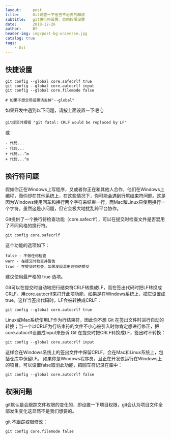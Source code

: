 ```yaml
---
layout:     post
title:      Git设置一下省去不必要的麻烦
subtitle:   git换行符设置、忽略权限设置
date:       2018-12-26
author:     BY
header-img: img/post-bg-universe.jpg
catalog: true
tags:
    - Git
---
```


## 快捷设置

    git config --global core.safecrlf true
    git config --global core.autocrlf input
    git config --global core.filemode false 

    # 如果不想全局设置请去掉"--global"

如果开发中遇到以下问题，请按上面设置一下吧 👆

    git提交时报错 "git fatal: CRLF would be replaced by LF"
    
或
    
    - 代码...
    - 代码...
    + 代码...^m
    + 代码...^m
    
## 换行符问题
假如你正在Windows上写程序，又或者你正在和其他人合作，他们在Windows上编程，而你却在其他系统上，在这些情况下，你可能会遇到行尾结束符问题。这是因为Windows使用回车和换行两个字符来结束一行，而Mac和Linux只使用换行一个字符。虽然这是小问题，但它会极大地扰乱跨平台协作。

Git提供了一个换行符检查功能（core.safecrlf），可以在提交时检查文件是否混用了不同风格的换行符。
    
    git config core.safecrlf

这个功能的选项如下：

    false - 不做任何检查
    warn - 在提交时检查并警告
    true - 在提交时检查，如果发现混用则拒绝提交
    
建议使用最严格的 true 选项。

Git可以在提交时自动地把行结束符CRLF转换成LF，而在签出代码时把LF转换成CRLF。用core.autocrlf来打开此项功能，如果是在Windows系统上，把它设置成true，这样当签出代码时，LF会被转换成CRLF：
    
    git config --global core.autocrlf true
     
Linux或Mac系统使用LF作为行结束符，因此你不想 Git 在签出文件时进行自动的转换；当一个以CRLF为行结束符的文件不小心被引入时你肯定想进行修正，把core.autocrlf设置成input来告诉 Git 在提交时把CRLF转换成LF，签出时不转换：
    
    git config --global core.autocrlf input
    
这样会在Windows系统上的签出文件中保留CRLF，会在Mac和Linux系统上，包括仓库中保留LF。
如果你是Windows程序员，且正在开发仅运行在Windows上的项目，可以设置false取消此功能，把回车符记录在库中：
    
    git config --global core.autocrlf false

## 权限问题
git默认是会跟踪文件权限的变化的，即设置一下项目权限，git会认为项目文件全部发生变化这显然不是我们想要的。

git 不跟踪权限修改：

    git config core.filemode false
